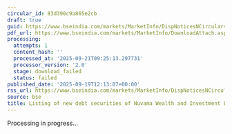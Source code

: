 ```yaml
---
circular_id: 83d390c9a865e2cb
draft: true
guid: https://www.bseindia.com/markets/MarketInfo/DispNoticesNCirculars.aspx?Noticeid={46279857-C700-4BB9-965F-A206F78C5E54}&noticeno=20250919-20&dt=09/19/2025&icount=20&totcount=44&flag=0
pdf_url: https://www.bseindia.com/markets/MarketInfo/DownloadAttach.aspx?id=20250919-20&attachedId=
processing:
  attempts: 1
  content_hash: ''
  processed_at: '2025-09-21T09:25:13.297731'
  processor_version: '2.0'
  stage: download_failed
  status: failed
published_date: '2025-09-19T12:13:07+00:00'
rss_url: https://www.bseindia.com/markets/MarketInfo/DispNoticesNCirculars.aspx?Noticeid={46279857-C700-4BB9-965F-A206F78C5E54}&noticeno=20250919-20&dt=09/19/2025&icount=20&totcount=44&flag=0
source: bse
title: Listing of new debt securities of Nuvama Wealth and Investment Limited
---
```


Processing in progress...